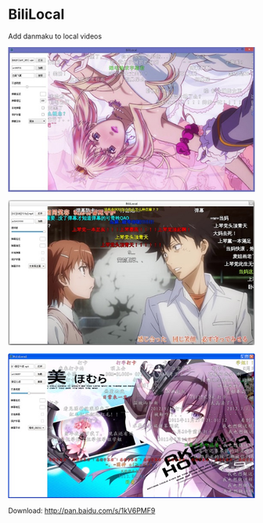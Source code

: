 BiliLocal
=========

Add danmaku to local videos

![W](res/00.jpg)

![L](res/01.jpg)

![W](res/02.jpg)

Download: http://pan.baidu.com/s/1kV6PMF9
